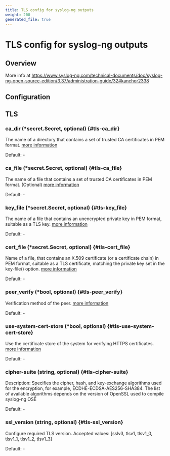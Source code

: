 ```yaml
---
title: TLS config for syslog-ng outputs
weight: 200
generated_file: true
---
```


# TLS config for syslog-ng outputs
## Overview
 More info at https://www.syslog-ng.com/technical-documents/doc/syslog-ng-open-source-edition/3.37/administration-guide/32#kanchor2338

## Configuration
## TLS

### ca_dir (*secret.Secret, optional) {#tls-ca_dir}

The name of a directory that contains a set of trusted CA certificates in PEM format. [more information](https://axoflow.com/docs/axosyslog-core/chapter-encrypted-transport-tls/tlsoptions/#ca-dir) 

Default: -

### ca_file (*secret.Secret, optional) {#tls-ca_file}

The name of a file that contains a set of trusted CA certificates in PEM format. (Optional) [more information](https://axoflow.com/docs/axosyslog-core/chapter-encrypted-transport-tls/tlsoptions/#ca-file) 

Default: -

### key_file (*secret.Secret, optional) {#tls-key_file}

The name of a file that contains an unencrypted private key in PEM format, suitable as a TLS key. [more information](https://axoflow.com/docs/axosyslog-core/chapter-encrypted-transport-tls/tlsoptions/#key-file) 

Default: -

### cert_file (*secret.Secret, optional) {#tls-cert_file}

Name of a file, that contains an X.509 certificate (or a certificate chain) in PEM format, suitable as a TLS certificate, matching the private key set in the key-file() option. [more information](https://axoflow.com/docs/axosyslog-core/chapter-encrypted-transport-tls/tlsoptions/#cert-file) 

Default: -

### peer_verify (*bool, optional) {#tls-peer_verify}

Verification method of the peer. [more information](https://axoflow.com/docs/axosyslog-core/chapter-encrypted-transport-tls/tlsoptions/#tls-options-peer-verify) 

Default: -

### use-system-cert-store (*bool, optional) {#tls-use-system-cert-store}

Use the certificate store of the system for verifying HTTPS certificates. [more information](https://curl.se/docs/sslcerts.html) 

Default: -

### cipher-suite (string, optional) {#tls-cipher-suite}

Description: Specifies the cipher, hash, and key-exchange algorithms used for the encryption, for example, ECDHE-ECDSA-AES256-SHA384. The list of available algorithms depends on the version of OpenSSL used to compile syslog-ng OSE 

Default: -

### ssl_version (string, optional) {#tls-ssl_version}

Configure required TLS version. Accepted values: [sslv3, tlsv1, tlsv1_0, tlsv1_1, tlsv1_2, tlsv1_3] 

Default: -


